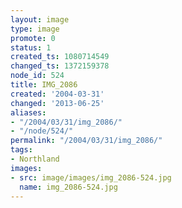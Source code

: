```yaml
---
layout: image
type: image
promote: 0
status: 1
created_ts: 1080714549
changed_ts: 1372159378
node_id: 524
title: IMG_2086
created: '2004-03-31'
changed: '2013-06-25'
aliases:
- "/2004/03/31/img_2086/"
- "/node/524/"
permalink: "/2004/03/31/img_2086/"
tags:
- Northland
images:
- src: image/images/img_2086-524.jpg
  name: img_2086-524.jpg
---
```


